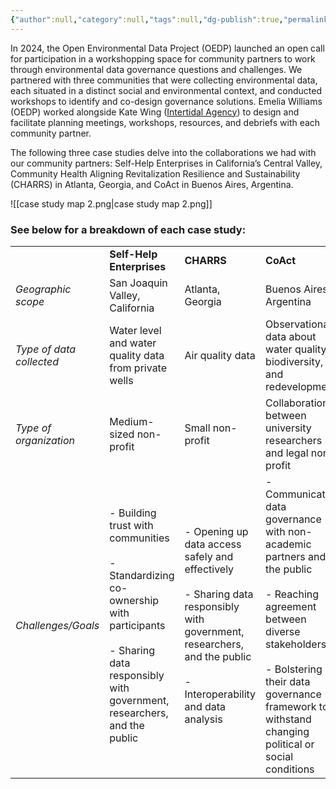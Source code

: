 ```yaml
---
{"author":null,"category":null,"tags":null,"dg-publish":true,"permalink":"/case-studies/about-the-case-studies/","dgPassFrontmatter":true}
---
```


In 2024, the Open Environmental Data Project (OEDP) launched an open call for participation in a workshopping space for community partners to work through environmental data governance questions and challenges. We partnered with three communities that were collecting environmental data, each situated in a distinct social and environmental context, and conducted workshops to identify and co-design governance solutions. Emelia Williams (OEDP) worked alongside Kate Wing ([Intertidal Agency](https://www.intertidalagency.org/)) to design and facilitate planning meetings, workshops, resources, and debriefs with each community partner.

The following three case studies delve into the collaborations we had with our community partners: Self-Help Enterprises in California’s Central Valley, Community Health Aligning Revitalization Resilience and Sustainability (CHARRS) in Atlanta, Georgia, and CoAct in Buenos Aires, Argentina. 


![[case study map 2.png\|case study map 2.png]]


### See below for a breakdown of each case study:

|                        |                                                                                                                                                                        |                                                                                                                                                                            |                                                                                                                                                                                                                                             |
| ---------------------- | ---------------------------------------------------------------------------------------------------------------------------------------------------------------------- | -------------------------------------------------------------------------------------------------------------------------------------------------------------------------- | ------------------------------------------------------------------------------------------------------------------------------------------------------------------------------------------------------------------------------------------- |
|                        | **Self-Help Enterprises**                                                                                                                                              | **CHARRS**                                                                                                                                                                 | **CoAct**                                                                                                                                                                                                                                   |
| *Geographic scope*       | San Joaquin Valley, California                                                                                                                                         | Atlanta, Georgia                                                                                                                                                           | Buenos Aires, Argentina                                                                                                                                                                                                                     |
| *Type of data collected* | Water level and water quality data from private wells                                                                                                                  | Air quality data                                                                                                                                                           | Observational data about water quality, biodiversity, and redevelopment                                                                                                                                                                     |
| *Type of organization*   | Medium-sized non-profit                                                                                                                                                | Small non-profit                                                                                                                                                           | Collaboration between university researchers and legal non-profit                                                                                                                                                                           |
| *Challenges/Goals*       | - Building trust with communities<br><br>- Standardizing co-ownership with participants<br><br>- Sharing data responsibly with government, researchers, and the public | - Opening up data access safely and effectively<br><br>- Sharing data responsibly with government, researchers, and the public<br><br>- Interoperability and data analysis | - Communicating data governance with non-academic partners and the public<br><br>- Reaching agreement between diverse stakeholders<br><br>- Bolstering their data governance framework to withstand changing political or social conditions |

  
